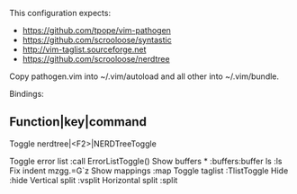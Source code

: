 This configuration expects:

* https://github.com/tpope/vim-pathogen
* https://github.com/scrooloose/syntastic
* http://vim-taglist.sourceforge.net
* https://github.com/scrooloose/nerdtree

Copy pathogen.vim into ~/.vim/autoload and all other into ~/.vim/bundle.

Bindings:

Function|key|command
---------------------------------------------------------------
Toggle nerdtree|\<F2\>|NERDTreeToggle<CR>

Toggle error list <F3>          :call ErrorListToggle()<CR>
Show buffers      <F5>        * :buffers<CR>:buffer<Space>
ls                <F6>          :ls<CR>
Fix indent        <F7>          mzgg.=G`z<CR>
Show mappings     <F8>          :map<CR>
Toggle taglist    <F9>          :TlistToggle<CR>
Hide              <F10>         :hide<CR>
Vertical split    <F11>         :vsplit<CR>
Horizontal split  <F12>         :split<CR>
